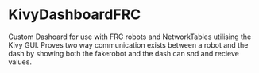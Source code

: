 # KivyDashboardFRC
Custom Dashoard for use with FRC robots and NetworkTables utilising the Kivy GUI. Proves two way communication exists between a robot and the dash by showing both the fakerobot and the dash can snd and recieve values.
